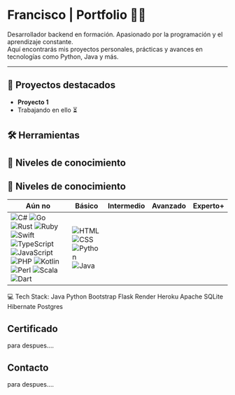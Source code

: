 # Francisco | Portfolio 👨‍💻

Desarrollador backend en formación. Apasionado por la programación y el aprendizaje constante.  
Aquí encontrarás mis proyectos personales, prácticas y avances en tecnologías como Python, Java y más.

---
## 🚀 Proyectos destacados

- **Proyecto 1**
- Trabajando en ello ⏳
## 🛠 Herramientas


## 🧠 Niveles de conocimiento
## 🧠 Niveles de conocimiento

| Aún no | Básico | Intermedio | Avanzado | Experto+ |
|--------|--------|------------|----------|----------|
| ![C#](https://img.shields.io/badge/C%23-239120?style=for-the-badge&logo=c-sharp&logoColor=white) ![Go](https://img.shields.io/badge/Go-00ADD8?style=for-the-badge&logo=go&logoColor=white) ![Rust](https://img.shields.io/badge/Rust-181825?style=for-the-badge&logo=rust&logoColor=white) ![Ruby](https://img.shields.io/badge/Ruby-CC342D?style=for-the-badge&logo=ruby&logoColor=white) ![Swift](https://img.shields.io/badge/Swift-FA7343?style=for-the-badge&logo=swift&logoColor=white) ![TypeScript](https://img.shields.io/badge/TypeScript-3178C6?style=for-the-badge&logo=typescript&logoColor=white) ![JavaScript](https://img.shields.io/badge/JavaScript-F7DF1E?style=for-the-badge&logo=javascript&logoColor=black) ![PHP](https://img.shields.io/badge/PHP-777BB4?style=for-the-badge&logo=php&logoColor=white) ![Kotlin](https://img.shields.io/badge/Kotlin-0095D5?style=for-the-badge&logo=kotlin&logoColor=white) ![Perl](https://img.shields.io/badge/Perl-39457E?style=for-the-badge&logo=perl&logoColor=white) ![Scala](https://img.shields.io/badge/Scala-DC322F?style=for-the-badge&logo=scala&logoColor=white) ![Dart](https://img.shields.io/badge/Dart-0175C2?style=for-the-badge&logo=dart&logoColor=white) | ![HTML](https://img.shields.io/badge/HTML-%23E34F26?style=for-the-badge&logo=html5&logoColor=white) ![CSS](https://img.shields.io/badge/CSS-%231572B6?style=for-the-badge&logo=css3&logoColor=white) ![Python](https://img.shields.io/badge/Python-3670A0?style=for-the-badge&logo=python&logoColor=ffdd54) ![Java](https://img.shields.io/badge/Java-%23ED8B00?style=for-the-badge&logo=openjdk&logoColor=white) |  |  |  |



💻 Tech Stack:
Java Python Bootstrap Flask Render Heroku Apache SQLite Hibernate Postgres

## Certificado
para despues....
## Contacto
para despues....
